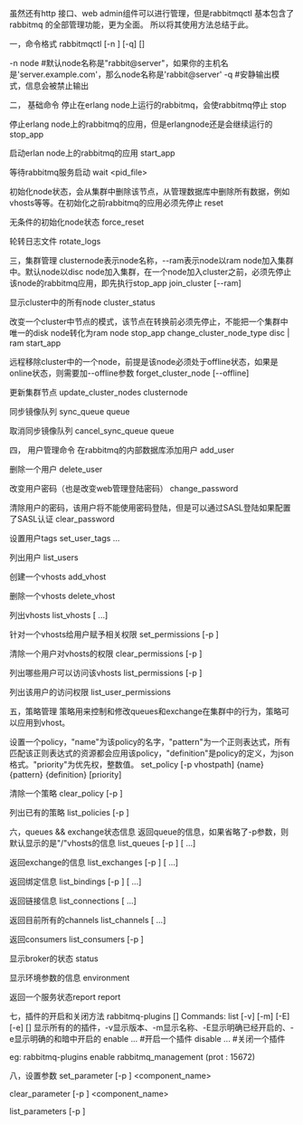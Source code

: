 虽然还有http 接口、web admin组件可以进行管理，但是rabbitmqctl 基本包含了 rabbitmq 的全部管理功能，更为全面。 所以将其使用方法总结于此。

一，命令格式
rabbitmqctl [-n ] [-q] []

-n node #默认node名称是"rabbit@server"，如果你的主机名是'server.example.com'，那么node名称是'rabbit@server'
-q #安静输出模式，信息会被禁止输出

二， 基础命令
停止在erlang node上运行的rabbitmq，会使rabbitmq停止
stop

停止erlang node上的rabbitmq的应用，但是erlangnode还是会继续运行的
stop_app

启动erlan node上的rabbitmq的应用
start_app

等待rabbitmq服务启动
wait <pid_file>

初始化node状态，会从集群中删除该节点，从管理数据库中删除所有数据，例如vhosts等等。在初始化之前rabbitmq的应用必须先停止
reset

无条件的初始化node状态
force_reset

轮转日志文件
rotate_logs

三，集群管理
clusternode表示node名称，--ram表示node以ram node加入集群中。默认node以disc node加入集群，在一个node加入cluster之前，必须先停止该node的rabbitmq应用，即先执行stop_app
join_cluster [--ram]

显示cluster中的所有node
cluster_status

改变一个cluster中节点的模式，该节点在转换前必须先停止，不能把一个集群中唯一的disk node转化为ram node
stop_app
change_cluster_node_type disc | ram
start_app

远程移除cluster中的一个node，前提是该node必须处于offline状态，如果是online状态，则需要加--offline参数
forget_cluster_node [--offline]

更新集群节点
update_cluster_nodes clusternode

同步镜像队列
sync_queue queue

取消同步镜像队列
cancel_sync_queue queue

四， 用户管理命令
在rabbitmq的内部数据库添加用户
add_user

删除一个用户
delete_user

改变用户密码（也是改变web管理登陆密码）
change_password

清除用户的密码，该用户将不能使用密码登陆，但是可以通过SASL登陆如果配置了SASL认证
clear_password

设置用户tags
set_user_tags ...

列出用户
list_users

创建一个vhosts
add_vhost

删除一个vhosts
delete_vhost

列出vhosts
list_vhosts [ ...]

针对一个vhosts给用户赋予相关权限
set_permissions [-p ]

清除一个用户对vhosts的权限
clear_permissions [-p ]

列出哪些用户可以访问该vhosts
list_permissions [-p ]

列出该用户的访问权限
list_user_permissions

五，策略管理
策略用来控制和修改queues和exchange在集群中的行为，策略可以应用到vhost。

设置一个policy，"name"为该policy的名字，"pattern"为一个正则表达式，所有匹配该正则表达式的资源都会应用该policy，"definition"是policy的定义，为json格式。"priority"为优先权，整数值。
set_policy [-p vhostpath] {name} {pattern} {definition} [priority]

清除一个策略
clear_policy [-p ]

列出已有的策略
list_policies [-p ]

六，queues && exchange状态信息
返回queue的信息，如果省略了-p参数，则默认显示的是"/"vhosts的信息
list_queues [-p ] [ ...]

返回exchange的信息
list_exchanges [-p ] [ ...]

返回绑定信息
list_bindings [-p ] [ ...]

返回链接信息
list_connections [ ...]

返回目前所有的channels
list_channels [ ...]

返回consumers
list_consumers [-p ]

显示broker的状态
status

显示环境参数的信息
environment

返回一个服务状态report
report

七，插件的开启和关闭方法
rabbitmq-plugins []
Commands:
list [-v] [-m] [-E] [-e] []
显示所有的的插件，-v显示版本、-m显示名称、-E显示明确已经开启的、-e显示明确的和暗中开启的
enable ... #开启一个插件
disable ... #关闭一个插件

eg: rabbitmq-plugins enable rabbitmq_management (prot : 15672)

八，设置参数
set_parameter [-p ] <component_name>

clear_parameter [-p ] <component_name>

list_parameters [-p ]